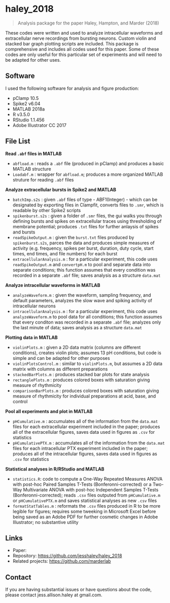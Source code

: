 # haley_2018
> Analysis package for the paper Haley, Hampton, and Marder (2018)

These codes were written and used to analyze intracellular waveforms and extracellular nerve recordings from bursting neurons. Custom violin and stacked bar graph plotting scripts are included. This package is comprehensive and includes all codes used for this paper. Some of these codes are only useful for this particular set of experiments and will need to be adapted for other uses.


## Software

I used the following software for analysis and figure production:
- pClamp 10.5
- Spike2 v6.04
- MATLAB 2018a
- R v3.5.0
- RStudio 1.1.456
- Adobe Illustrator CC 2017


## File List

<b>Read `.abf` files in MATLAB</b>
- `abfload.m` : reads a `.abf` file (produced in pClamp) and produces a basic MATLAB structure
- `Loadabf.m` : wrapper for `abfload.m`; produces a more organized MATLAB struture for reading `.abf` files

<b>Analyze extracellular bursts in Spike2 and MATLAB</b>
- `batchImp.s2s` : given `.abf` files of type - ABF1(Integer) - which can be designated by exporting files in Clampfit, converts files to `.smr`, which is readable by other Spike2 scripts
- `spikenburst.s2s` : given a folder of `.smr` files, the gui walks you through defining bursts and spikes on extracellular traces using thresholding of membrane potential; produces `.txt` files for further anlaysis of spikes and bursts
- `readSpikeOutput.m` : given the `burst.txt` files produced by `spikenburst.s2s`, parces the data and produces simple measures of activity (e.g. frequency, spikes per burst, duration, duty cycle, start times, end times, and file numbers) for each burst
- `extracellularAnalysis.m` : for a particular experiment, this code uses `readSpikeOutput.m` and `convertpH.m` to pool and separate data into separate conditions; this function assumes that every condition was recorded in a separate `.abf` file; saves analysis as a structure `data.mat`

<b>Analyze intracellular waveforms in MATLAB</b>
- `analyzeWaveform.m` : given the waveform, sampling frequency, and default parameters, analyzes the slow wave and spiking activity of intracellular neurons
- `intracellularAnalysis.m` : for a particular experiment, this code uses `analyzeWaveform.m` to pool data for all conditions; this function assumes that every conditon was recorded in a separate `.abf` file; analyzes only the last minute of data; saves analysis as a structure `data.mat`

<b>Plotting data in MATLAB</b>
- `violinPlots.m` : given a 2D data matrix (columns are different conditions), creates violin plots; assumes 13 pH conditions, but code is simple and can be adapted for other purposes
- `violinPlotsControl.m` : similar to `violinPlots.m`, but assumes a 2D data matrix with columns as different preparations
- `stackedBarPlots.m` : produces stacked bar plots for state analysis
- `rectanglePlots.m` : produces colored boxes with saturation giving measure of rhythmicity
- `comparisonBarPlots.m` : produces colored boxes with saturation giving measure of rhythmicity for individual preparations at acid, base, and control

<b>Pool all experiments and plot in MATLAB</b>
- `pHCumulative.m` : accumulates all of the information from the `data.mat` files for each extracellular experiment included in the paper; produces all of the extracellular figures, saves data used in figures as `.csv` for statistics
- `pHCumulativePTX.m` : accumulates all of the information from the `data.mat` files for each intracellular PTX experiment included in the paper; produces all of the intracellular figures, saves data used in figures as `.csv` for statistics

<b>Statistical analyses in R/RStudio and MATLAB</b>
- `statistics.R`: code to compute a One-Way Repeated Measures ANOVA with post-hoc Paired Samples T-Tests (Bonferonni-corrected) or a Two-Way Multivariate ANOVA with post-hoc Independent Samples T-Tests (Bonferonni-corrected); reads `.csv` files outputed from `pHCumulative.m` or `pHCumulativePTX.m` and saves statistical analyses as new `.csv` files
- `formatStatTables.m` : reformats the `.csv` files produced in R to be more legible for figures; requires some tweeking in Microsoft Excel before being saved as an Adobe PDF for further cosmetic changes in Adobe Illustrator; no substantive utility


## Links

- Paper:
- Repository: https://github.com/jesshaley/haley_2018
- Related projects: https://github.com/marderlab

  
## Contact
  
If you are having substantial issues or have questions about the code, please contact jess.allison.haley at gmail.com.
